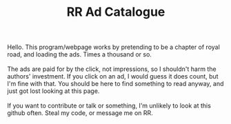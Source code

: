 <header>

# RR Ad Catalogue

</header>

Hello. This program/webpage works by pretending to be a chapter of royal road, and loading the ads. Times a thousand or so. 
<br>
<br>
The ads are paid for by the click, not impressions, so I shouldn't harm the authors' investment. If you click on an ad, I would guess it does count, but I'm fine with that. You should be here to find something to read anyway, and just got lost looking at this page.
<br>
<br>
If you want to contribute or talk or something, I'm unlikely to look at this github often. Steal my code, or message me on RR.
